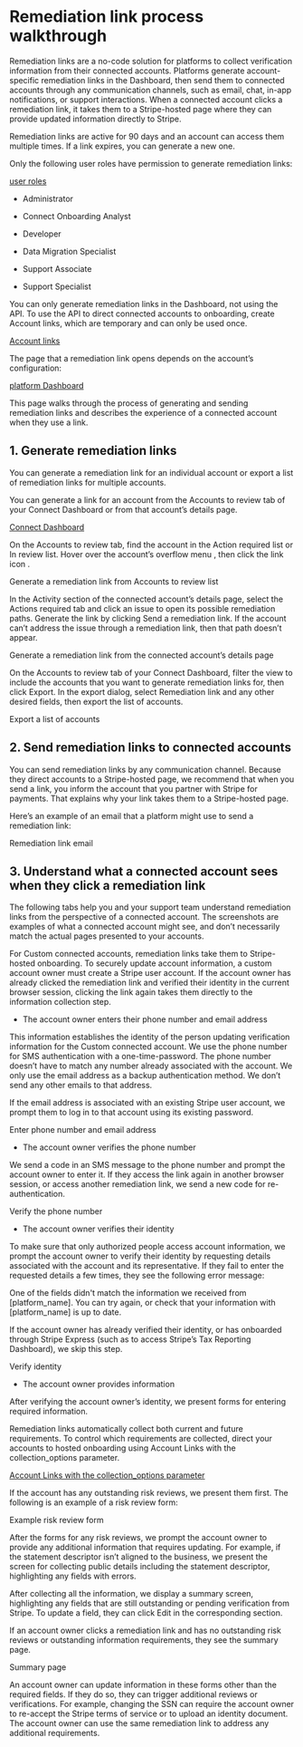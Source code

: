 # Remediation link process walkthrough

Remediation links are a no-code solution for platforms to collect verification information from their connected accounts. Platforms generate account-specific remediation links in the Dashboard, then send them to connected accounts through any communication channels, such as email, chat, in-app notifications, or support interactions. When a connected account clicks a remediation link, it takes them to a Stripe-hosted page where they can provide updated information directly to Stripe.

Remediation links are active for 90 days and an account can access them multiple times. If a link expires, you can generate a new one.

Only the following user roles have permission to generate remediation links:

[user roles](/get-started/account/teams/roles)

- Administrator

- Connect Onboarding Analyst

- Developer

- Data Migration Specialist

- Support Associate

- Support Specialist

You can only generate remediation links in the Dashboard, not using the API. To use the API to direct connected accounts to onboarding, create Account links, which are temporary and can only be used once.

[Account links](/connect/custom/onboarding?verification=hosted#stripe-hosted-onboarding)

The page that a remediation link opens depends on the account’s configuration:

[platform Dashboard](https://dashboard.stripe.com/settings/connect/site-links)

This page walks through the process of generating and sending remediation links and describes the experience of a connected account when they use a link.

## 1. Generate remediation links

You can generate a remediation link for an individual account or export a list of remediation links for multiple accounts.

You can generate a link for an account from the Accounts to review tab of your Connect Dashboard or from that account’s details page.

[Connect Dashboard](https://dashboard.stripe.com/connect/accounts_to_review)

On the Accounts to review tab, find the account in the Action required list or In review list. Hover over the account’s overflow menu , then click the link icon .

Generate a remediation link from Accounts to review list

In the Activity section of the connected account’s details page, select the Actions required tab and click an issue to open its possible remediation paths. Generate the link by clicking Send a remediation link. If the account can’t address the issue through a remediation link, then that path doesn’t appear.

Generate a remediation link from the connected account’s details page

On the Accounts to review tab of your Connect Dashboard, filter the view to include the accounts that you want to generate remediation links for, then click Export. In the export dialog, select Remediation link and any other desired fields, then export the list of accounts.

Export a list of accounts

## 2. Send remediation links to connected accounts

You can send remediation links by any communication channel. Because they direct accounts to a Stripe-hosted page, we recommend that when you send a link, you inform the account that you partner with Stripe for payments. That explains why your link takes them to a Stripe-hosted page.

Here’s an example of an email that a platform might use to send a remediation link:

Remediation link email

## 3. Understand what a connected account sees when they click a remediation link

The following tabs help you and your support team understand remediation links from the perspective of a connected account. The screenshots are examples of what a connected account might see, and don’t necessarily match the actual pages presented to your accounts.

For Custom connected accounts, remediation links take them to Stripe-hosted onboarding. To securely update account information, a custom account owner must create a Stripe user account. If the account owner has already clicked the remediation link and verified their identity in the current browser session, clicking the link again takes them directly to the information collection step.

- The account owner enters their phone number and email address

This information establishes the identity of the person updating verification information for the Custom connected account. We use the phone number for SMS authentication with a one-time-password. The phone number doesn’t have to match any number already associated with the account. We only use the email address as a backup authentication method. We don’t send any other emails to that address.

If the email address is associated with an existing Stripe user account, we prompt them to log in to that account using its existing password.

Enter phone number and email address

- The account owner verifies the phone number

We send a code in an SMS message to the phone number and prompt the account owner to enter it. If they access the link again in another browser session, or access another remediation link, we send a new code for re-authentication.

Verify the phone number

- The account owner verifies their identity

To make sure that only authorized people access account information, we prompt the account owner to verify their identity by requesting details associated with the account and its representative. If they fail to enter the requested details a few times, they see the following error message:

One of the fields didn't match the information we received from [platform_name]. You can try again, or check that your information with [platform_name] is up to date.

If the account owner has already verified their identity, or has onboarded through Stripe Express (such as to access Stripe’s Tax Reporting Dashboard), we skip this step.

Verify identity

- The account owner provides information

After verifying the account owner’s identity, we present forms for entering required information.

Remediation links automatically collect both current and future requirements. To control which requirements are collected, direct your accounts to hosted onboarding using Account Links with the collection_options parameter.

[Account Links with the collection_options parameter](/api/account_links/create#create_account_link-collection_options)

If the account has any outstanding risk reviews, we present them first. The following is an example of a risk review form:

Example risk review form

After the forms for any risk reviews, we prompt the account owner to provide any additional information that requires updating. For example, if the statement descriptor isn’t aligned to the business, we present the screen for collecting public details including the statement descriptor, highlighting any fields with errors.

After collecting all the information, we display a summary screen, highlighting any fields that are still outstanding or pending verification from Stripe. To update a field, they can click Edit in the corresponding section.

If an account owner clicks a remediation link and has no outstanding risk reviews or outstanding information requirements, they see the summary page.

Summary page

An account owner can update information in these forms other than the required fields. If they do so, they can trigger additional reviews or verifications. For example, changing the SSN can require the account owner to re-accept the Stripe terms of service or to upload an identity document. The account owner can use the same remediation link to address any additional requirements.

